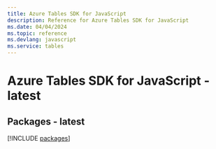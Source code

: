 ```yaml
---
title: Azure Tables SDK for JavaScript
description: Reference for Azure Tables SDK for JavaScript
ms.date: 04/04/2024
ms.topic: reference
ms.devlang: javascript
ms.service: tables
---
```

# Azure Tables SDK for JavaScript - latest
## Packages - latest
[!INCLUDE [packages](tables-index.md)]